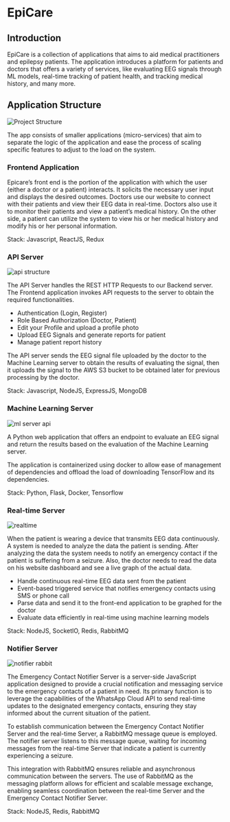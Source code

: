 # EpiCare

## Introduction

EpiCare is a collection of applications that aims to aid medical practitioners and epilepsy patients. The application introduces a platform for patients and doctors that offers a variety of services, like evaluating EEG signals through ML models, real-time tracking of patient health, and tracking medical history, and many more.

## Application Structure

![Project Structure](https://github.com/Epilepsy-Detection/.github/assets/23122237/bf0b4b70-b8fa-40df-ac85-18ed2725cc31)


The app consists of smaller applications (micro-services) that aim to separate the logic of the application and ease the process of scaling specific features to adjust to the load on the system.

### Frontend Application

Epicare’s front end is the portion of the application with which the user (either a doctor or a patient) interacts. It solicits the necessary user input and displays the desired outcomes. Doctors use our website to connect with their patients and view their EEG data in real-time. Doctors also use it to monitor their patients and view a patient’s medical history. On the other side, a patient can utilize the system to view his or her medical history and modify his or her personal information.

Stack: Javascript, ReactJS, Redux

### API Server

![api structure](https://github.com/Epilepsy-Detection/.github/assets/23122237/e919d215-37fb-4ab0-bce8-08dfcd5324b2)


The API Server handles the REST HTTP Requests to our Backend server. The Frontend application invokes API requests to the server to obtain the required functionalities.

- Authentication (Login, Register)
- Role Based Authorization (Doctor, Patient)
- Edit your Profile and upload a profile photo
- Upload EEG Signals and generate reports for patient
- Manage patient report history


The API server sends the EEG signal file uploaded by the doctor to the Machine Learning server to obtain the results of evaluating the signal, then it uploads the signal to the AWS S3 bucket to be obtained later for previous processing by the doctor.


Stack: Javascript, NodeJS, ExpressJS, MongoDB


### Machine Learning Server

![ml server api](https://github.com/Epilepsy-Detection/.github/assets/23122237/c2a1e4c6-bc00-425e-8632-ea276a56a1d8)

A Python web application that offers an endpoint to evaluate an EEG signal and return the results based on the evaluation of the Machine Learning server.

The application is containerized using docker to allow ease of management of dependencies and offload the load of downloading TensorFlow and its dependencies.

Stack: Python, Flask, Docker, Tensorflow


### Real-time Server

![realtime](https://github.com/Epilepsy-Detection/.github/assets/23122237/7f366590-13c5-462a-af9f-7e0daacb80b0)


When the patient is wearing a device that transmits EEG data continuously. A system is needed to analyze the data the patient is sending. After analyzing the data the system needs to notify an emergency contact if the patient is suffering from a seizure. Also, the doctor needs to read the data on his website dashboard and see a live graph of the actual data.


- Handle continuous real-time EEG data sent from the patient
- Event-based triggered service that notifies emergency contacts using SMS or phone call
- Parse data and send it to the front-end application to be graphed for the doctor
- Evaluate data efficiently in real-time using machine learning models

Stack: NodeJS, SocketIO, Redis, RabbitMQ


### Notifier Server

![notifier rabbit](https://github.com/Epilepsy-Detection/.github/assets/23122237/1669c294-05fa-464e-9671-deff69e9a085)

The Emergency Contact Notifier Server is a server-side JavaScript application designed to provide a crucial notification and messaging service to the emergency contacts of a patient in need. Its primary function is to leverage the capabilities of the WhatsApp Cloud API to send real-time updates to the designated emergency contacts, ensuring they stay informed about the current situation of the patient.

To establish communication between the Emergency Contact Notifier Server and the real-time  Server, a RabbitMQ message queue is employed. The notifier server listens to this message queue, waiting for incoming messages from the real-time Server that indicate a patient is currently experiencing a seizure. 

This integration with RabbitMQ ensures reliable and asynchronous communication between the servers. The use of RabbitMQ as the messaging platform allows for efficient and scalable message exchange, enabling seamless coordination between the real-time Server and the Emergency Contact Notifier Server. 

Stack: NodeJS, Redis, RabbitMQ
